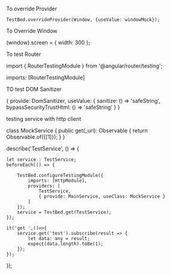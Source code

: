 To override Provider

    TestBed.overrideProvider(Window, {useValue: windowMock});

To Override Window

(<any>window).screen = { width: 300 };
  
To test Router

import { RouterTestingModule } from '@angular/router/testing';

imports: [RouterTestingModule]

TO test DOM Sanitizer

{
                provide: DomSanitizer,
                useValue: {
                    sanitize: () => 'safeString',
                    bypassSecurityTrustHtml: () => 'safeString'
                  }
            }


testing service with http client

class MockService {
    public get(_url): Observable<any> {
        return Observable.of({[1]});
    }
}

describe('TestService', () => {

    let service : TestService;
    beforeEach(() => {

        TestBed.configureTestingModule({
            imports: [HttpModule],
            providers: [
                TestService,
                { provide: MainService, useClass: MockService }
            ]
        });
        service = TestBed.get(TestService);
    });

    it('get ',()=>{
        service.get('test').subscribe(result => {
            let data: any = result;
            expect(data.length).toBe(1);
        });
    });
});
